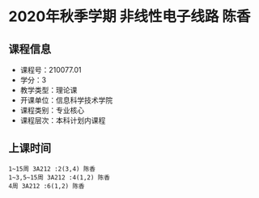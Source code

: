 # 2020年秋季学期 非线性电子线路 陈香






## 课程信息

- 课程号：210077.01
- 学分：3
- 教学类型：理论课
- 开课单位：信息科学技术学院
- 课程类别：专业核心
- 课程层次：本科计划内课程

## 上课时间

```
1~15周 3A212 :2(3,4) 陈香
1~3,5~15周 3A212 :4(1,2) 陈香
4周 3A212 :6(1,2) 陈香
```

